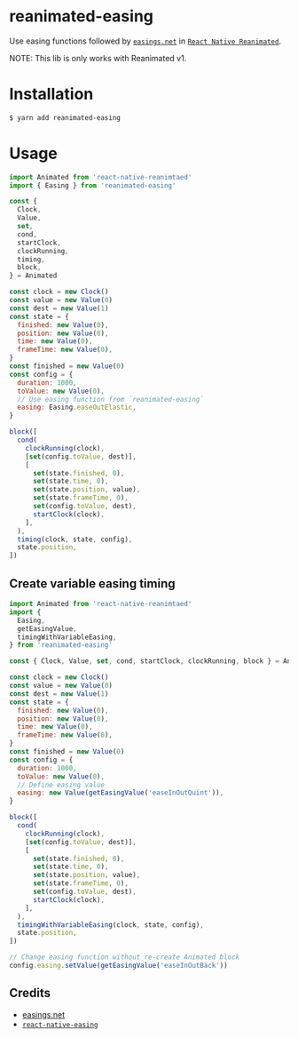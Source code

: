 # reanimated-easing

Use easing functions followed by [`easings.net`](https://easings.net) in [`React Native Reanimated`](https://github.com/software-mansion/react-native-reanimated).

NOTE: This lib is only works with Reanimated v1.

# Installation

```bash
$ yarn add reanimated-easing
```

# Usage

```js
import Animated from 'react-native-reanimtaed'
import { Easing } from 'reanimated-easing'

const {
  Clock,
  Value,
  set,
  cond,
  startClock,
  clockRunning,
  timing,
  block,
} = Animated

const clock = new Clock()
const value = new Value(0)
const dest = new Value(1)
const state = {
  finished: new Value(0),
  position: new Value(0),
  time: new Value(0),
  frameTime: new Value(0),
}
const finished = new Value(0)
const config = {
  duration: 1000,
  toValue: new Value(0),
  // Use easing function from `reanimated-easing`
  easing: Easing.easeOutElastic,
}

block([
  cond(
    clockRunning(clock),
    [set(config.toValue, dest)],
    [
      set(state.finished, 0),
      set(state.time, 0),
      set(state.position, value),
      set(state.frameTime, 0),
      set(config.toValue, dest),
      startClock(clock),
    ],
  ),
  timing(clock, state, config),
  state.position,
])
```

## Create variable easing timing

```js
import Animated from 'react-native-reanimtaed'
import {
  Easing,
  getEasingValue,
  timingWithVariableEasing,
} from 'reanimated-easing'

const { Clock, Value, set, cond, startClock, clockRunning, block } = Animated

const clock = new Clock()
const value = new Value(0)
const dest = new Value(1)
const state = {
  finished: new Value(0),
  position: new Value(0),
  time: new Value(0),
  frameTime: new Value(0),
}
const finished = new Value(0)
const config = {
  duration: 1000,
  toValue: new Value(0),
  // Define easing value
  easing: new Value(getEasingValue('easeInOutQuint')),
}

block([
  cond(
    clockRunning(clock),
    [set(config.toValue, dest)],
    [
      set(state.finished, 0),
      set(state.time, 0),
      set(state.position, value),
      set(state.frameTime, 0),
      set(config.toValue, dest),
      startClock(clock),
    ],
  ),
  timingWithVariableEasing(clock, state, config),
  state.position,
])

// Change easing function without re-create Animated block
config.easing.setValue(getEasingValue('easeInOutBack'))
```

## Credits

- [easings.net](https://easings.net)
- [`react-native-easing`](https://github.com/thisXY/react-native-easing)
